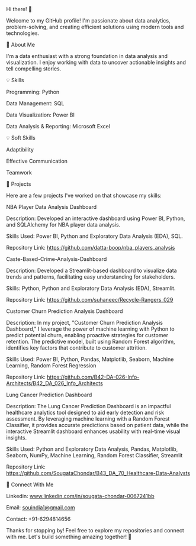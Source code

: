 Hi there! 👋

Welcome to my GitHub profile! I'm passionate about data analytics, problem-solving, and creating efficient solutions using modern tools and technologies.

🤖 About Me

I'm a data enthusiast with a strong foundation in data analysis and visualization. I enjoy working with data to uncover actionable insights and tell compelling stories.

💡 Skills

Programming: Python

Data Management: SQL

Data Visualization: Power BI

Data Analysis & Reporting: Microsoft Excel

💡 Soft Skills

Adaptibility

Effective Communication

Teamwork

🔧 Projects

Here are a few projects I've worked on that showcase my skills:

NBA Player Data Analysis Dashboard 

Description: Developed an interactive dashboard using Power BI, Python, and SQLAlchemy for NBA player data analysis.

Skills Used: Power BI, Python and Exploratory Data Analysis (EDA), SQL.

Repository Link: https://github.com/datta-boop/nba_players_analysis

Caste-Based-Crime-Analysis-Dashboard

Description: Developed a Streamlit-based dashboard to visualize data trends and patterns, facilitating easy understanding for stakeholders.

Skills: Python, Python and Exploratory Data Analysis (EDA), Streamlit.

Repository Link: https://github.com/suhaneec/Recycle-Rangers_029

Customer Churn Prediction Analysis Dashboard

Description: In my project, "Customer Churn Prediction Analysis Dashboard," I leverage the power of machine learning with Python to predict potential churn, enabling proactive strategies for customer retention. The predictive model, built using Random Forest algorithm, identifies key factors that contribute to customer attrition.

Skills Used: Power BI, Python, Pandas, Matplotlib, Seaborn, Machine Learning, Random Forest Regression

Repository Link: https://github.com/B42-DA-026-Info-Architects/B42_DA_026_Info_Architects

Lung Cancer Prediction Dashboard

Description: The Lung Cancer Prediction Dashboard is an impactful healthcare analytics tool designed to aid early detection and risk assessment. By leveraging machine learning with a Random Forest Classifier, it provides accurate predictions based on patient data, while the interactive Streamlit dashboard enhances usability with real-time visual insights.

Skills Used: Python and Exploratory Data Analysis, Pandas, Matplotlib, Seaborn, NumPy, Machine Learning, Random Forest Classifier, Streamlit

Repository Link: https://github.com/SougataChondar/B43_DA_70_Healthcare-Data-Analysts

🔗 Connect With Me

Linkedin: www.linkedin.com/in/sougata-chondar-0067241bb

Email: souindia1@gmail.com

Contact: +91-6294814656

Thanks for stopping by! Feel free to explore my repositories and connect with me. Let's build something amazing together! 🚀
